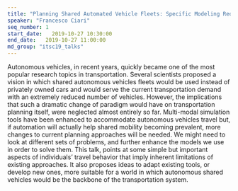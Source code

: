 ```yaml
---
title: "Planning Shared Automated Vehicle Fleets: Specific Modeling Requirements and Concepts to Address Them"
speaker: "Francesco Ciari"
seq_number: 1
start_date:   2019-10-27 10:30:00
end_date:   2019-10-27 11:00:00
md_group: "itsc19_talks"
---
```


Autonomous vehicles, in recent years, quickly became one of the most popular research topics in transportation. Several scientists proposed a vision in which shared autonomous vehicles fleets would be used instead of privately owned cars and would serve the current transportation demand with an extremely reduced number of vehicles. However, the implications that such a dramatic change of paradigm would have on transportation planning itself, were neglected almost entirely so far. Multi-modal simulation tools have been enhanced to accommodate autonomous vehicles travel but, if automation will actually help shared mobility becoming prevalent, more changes to current planning approaches will be needed. We might need to look at different sets of problems, and further enhance the models we use in order to solve them. This talk, points at some simple but important aspects of individuals’ travel behavior that imply inherent limitations of existing approaches.  It also proposes ideas to adapt existing tools, or develop new ones, more suitable for a world in which autonomous shared vehicles would be the backbone of the transportation system. 